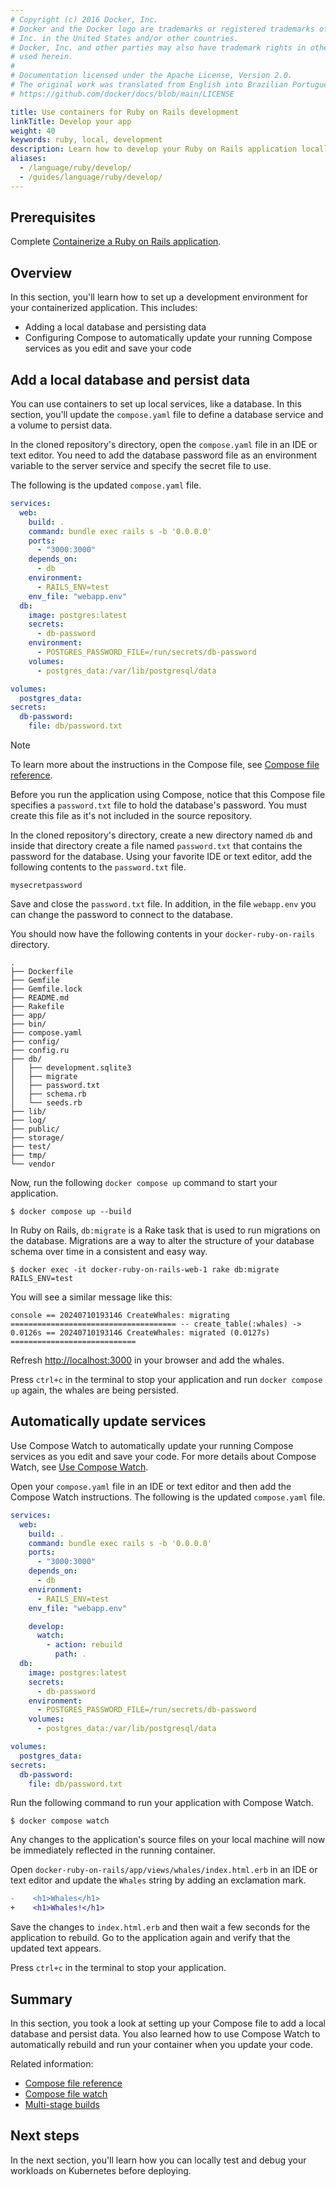 ```yaml
---
# Copyright (c) 2016 Docker, Inc.
# Docker and the Docker logo are trademarks or registered trademarks of Docker,
# Inc. in the United States and/or other countries.
# Docker, Inc. and other parties may also have trademark rights in other terms
# used herein.
#
# Documentation licensed under the Apache License, Version 2.0.
# The original work was translated from English into Brazilian Portuguese.
# https://github.com/docker/docs/blob/main/LICENSE

title: Use containers for Ruby on Rails development
linkTitle: Develop your app
weight: 40
keywords: ruby, local, development
description: Learn how to develop your Ruby on Rails application locally.
aliases:
  - /language/ruby/develop/
  - /guides/language/ruby/develop/
---
```

## Prerequisites

Complete [Containerize a Ruby on Rails application](containerize.md).

## Overview

In this section, you'll learn how to set up a development environment for your containerized application. This includes:

- Adding a local database and persisting data
- Configuring Compose to automatically update your running Compose services as you edit and save your code

## Add a local database and persist data

You can use containers to set up local services, like a database. In this section, you'll update the `compose.yaml` file to define a database service and a volume to persist data.

In the cloned repository's directory, open the `compose.yaml` file in an IDE or text editor. You need to add the database password file as an environment variable to the server service and specify the secret file to use.

The following is the updated `compose.yaml` file.

```yaml {hl_lines="07-25"}
services:
  web:
    build: .
    command: bundle exec rails s -b '0.0.0.0'
    ports:
      - "3000:3000"
    depends_on:
      - db
    environment:
      - RAILS_ENV=test
    env_file: "webapp.env"
  db:
    image: postgres:latest
    secrets:
      - db-password
    environment:
      - POSTGRES_PASSWORD_FILE=/run/secrets/db-password
    volumes:
      - postgres_data:/var/lib/postgresql/data

volumes:
  postgres_data:
secrets:
  db-password:
    file: db/password.txt
```

> [!NOTE]
>
> To learn more about the instructions in the Compose file, see [Compose file
> reference](/reference/compose-file/).

Before you run the application using Compose, notice that this Compose file specifies a `password.txt` file to hold the database's password. You must create this file as it's not included in the source repository.

In the cloned repository's directory, create a new directory named `db` and inside that directory create a file named `password.txt` that contains the password for the database. Using your favorite IDE or text editor, add the following contents to the `password.txt` file.

```text
mysecretpassword
```

Save and close the `password.txt` file. In addition, in the file `webapp.env` you can change the password to connect to the database.

You should now have the following contents in your `docker-ruby-on-rails`
directory.

```text
.
├── Dockerfile
├── Gemfile
├── Gemfile.lock
├── README.md
├── Rakefile
├── app/
├── bin/
├── compose.yaml
├── config/
├── config.ru
├── db/
│   ├── development.sqlite3
│   ├── migrate
│   ├── password.txt
│   ├── schema.rb
│   └── seeds.rb
├── lib/
├── log/
├── public/
├── storage/
├── test/
├── tmp/
└── vendor
```

Now, run the following `docker compose up` command to start your application.

```console
$ docker compose up --build
```

In Ruby on Rails, `db:migrate` is a Rake task that is used to run migrations on the database. Migrations are a way to alter the structure of your database schema over time in a consistent and easy way.

```console
$ docker exec -it docker-ruby-on-rails-web-1 rake db:migrate RAILS_ENV=test
```

You will see a similar message like this:

`console
== 20240710193146 CreateWhales: migrating =====================================
-- create_table(:whales)
   -> 0.0126s
== 20240710193146 CreateWhales: migrated (0.0127s) ============================
`

Refresh <http://localhost:3000> in your browser and add the whales.

Press `ctrl+c` in the terminal to stop your application and run `docker compose up` again, the whales are being persisted.

## Automatically update services

Use Compose Watch to automatically update your running Compose services as you
edit and save your code. For more details about Compose Watch, see [Use Compose
Watch](/manuals/compose/how-tos/file-watch.md).

Open your `compose.yaml` file in an IDE or text editor and then add the Compose
Watch instructions. The following is the updated `compose.yaml` file.

```yaml {hl_lines="13-16"}
services:
  web:
    build: .
    command: bundle exec rails s -b '0.0.0.0'
    ports:
      - "3000:3000"
    depends_on:
      - db
    environment:
      - RAILS_ENV=test
    env_file: "webapp.env"

    develop:
      watch:
        - action: rebuild
          path: .
  db:
    image: postgres:latest
    secrets:
      - db-password
    environment:
      - POSTGRES_PASSWORD_FILE=/run/secrets/db-password
    volumes:
      - postgres_data:/var/lib/postgresql/data

volumes:
  postgres_data:
secrets:
  db-password:
    file: db/password.txt
```

Run the following command to run your application with Compose Watch.

```console
$ docker compose watch
```

Any changes to the application's source files on your local machine will now be immediately reflected in the running container.

Open `docker-ruby-on-rails/app/views/whales/index.html.erb` in an IDE or text editor and update the `Whales` string by adding an exclamation mark.

```diff
-    <h1>Whales</h1>
+    <h1>Whales!</h1>
```

Save the changes to `index.html.erb` and then wait a few seconds for the application to rebuild. Go to the application again and verify that the updated text appears.

Press `ctrl+c` in the terminal to stop your application.

## Summary

In this section, you took a look at setting up your Compose file to add a local
database and persist data. You also learned how to use Compose Watch to automatically rebuild and run your container when you update your code.

Related information:

- [Compose file reference](/reference/compose-file/)
- [Compose file watch](/manuals/compose/how-tos/file-watch.md)
- [Multi-stage builds](/manuals/build/building/multi-stage.md)

## Next steps

In the next section, you'll learn how you can locally test and debug your workloads on Kubernetes before deploying.
